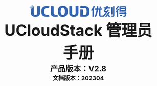 <center>
<img src="../images/introduction/ustacklog.png" width="60%" height="60%" />
</center> 



<center>
<B><font size=7>UCloudStack 管理员手册 </font></B>
</center>












<center>
<B><font size=5>产品版本：V2.8 </font></B>
</center>



<center>
<B><font size=4>文档版本：202304 </font></B>
</center>
































